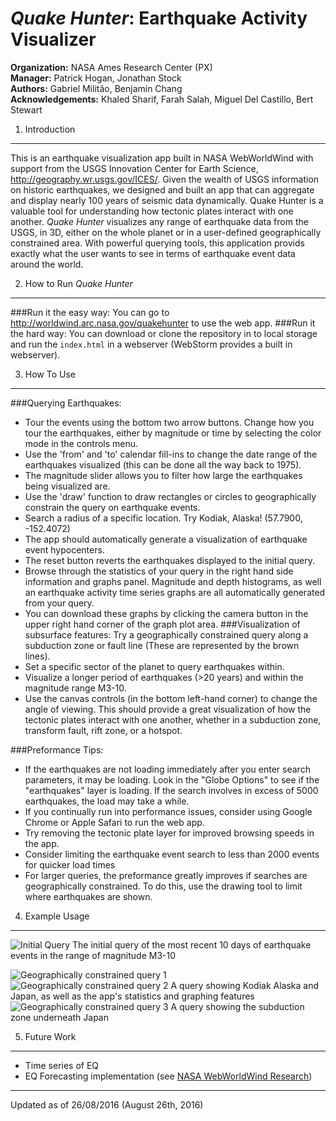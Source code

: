 *Quake Hunter*: Earthquake Activity Visualizer
====================
**Organization:** NASA Ames Research Center (PX)  
**Manager:** Patrick Hogan, Jonathan Stock  
**Authors:** Gabriel Militão, Benjamin Chang  
**Acknowledgements:**  Khaled Sharif, Farah Salah, Miguel Del Castillo, Bert Stewart

1. Introduction
-----
This is an earthquake visualization app built in NASA WebWorldWind with support from the USGS Innovation Center for Earth Science, http://geography.wr.usgs.gov/ICES/. Given the wealth of USGS information on historic earthquakes, we designed and built an app that can aggregate and display nearly 100 years of seismic data dynamically. Quake Hunter is a valuable tool for understanding how tectonic plates interact with one another. *Quake Hunter* visualizes any range of earthquake data from the USGS, in 3D, either on the whole planet or in a user-defined geographically constrained area. With powerful querying tools, this application provids exactly what the user wants to see in terms of earthquake event data around the world.

2. How to Run *Quake Hunter*
-----
###Run it the easy way:
You can go to http://worldwind.arc.nasa.gov/quakehunter to use the web app.
###Run it the hard way:
You can download or clone the repository in to local storage and run the `index.html` in a webserver (WebStorm provides a built in webserver).

3. How To Use
-----
###Querying Earthquakes:
  * Tour the events using the bottom two arrow buttons. Change how you tour the earthquakes, either by magnitude or time by selecting the color mode in the controls menu.
  * Use the 'from' and 'to' calendar fill-ins to change the date range of the earthquakes visualized (this can be done all the way back to 1975).
  * The magnitude slider allows you to filter how large the earthquakes being visualized are.
  * Use the 'draw' function to draw rectangles or circles to geographically constrain the query on earthquake events.
  * Search a radius of a specific location. Try Kodiak, Alaska! (57.7900, -152.4072)
  * The app should automatically generate a visualization of earthquake event hypocenters.
  * The reset button reverts the earthquakes displayed to the initial query.
  * Browse through the statistics of your query in the right hand side information and graphs panel. Magnitude and depth histograms, as well an earthquake activity time series graphs are all automatically generated from your query.
  * You can download these graphs by clicking the camera button in the upper right hand corner of the graph plot area.
###Visualization of subsurface features:
Try a geographically constrained query along a subduction zone or fault line (These are represented by the brown lines).
  * Set a specific sector of the planet to query earthquakes within.
  * Visualize a longer period of earthquakes (>20 years) and within the magnitude range M3-10.
  * Use the canvas controls (in the bottom left-hand corner) to change the angle of viewing. This should provide a great visualization of how the tectonic plates interact with one another, whether in a subduction zone, transform fault, rift zone, or a hotspot.

###Preformance Tips:
* If the earthquakes are not loading immediately after you enter search parameters, it may be loading. 
Look in the "Globe Options" to see if the "earthquakes" layer is loading. If the search involves in
excess of 5000 earthquakes, the load may take a while.
* If you continually run into performance issues, consider using
  Google Chrome or Apple Safari to run the web app.
* Try removing the tectonic plate layer for improved browsing speeds in the app.
* Consider limiting the earthquake event search to less than 2000 events for quicker load times
* For larger queries, the preformance greatly improves if searches are geographically constrained. To
        do this, use the drawing tool to limit where earthquakes are shown.


4. Example Usage
------
![Initial Query](https://github.com/NASAWorldWindResearch/Quake-Hunter-App/blob/master/documentation_pix/QH_overview.png)
The initial query of the most recent 10 days of earthquake events in the range of magnitude M3-10  

![Geographically constrained query 1](https://github.com/NASAWorldWindResearch/Quake-Hunter-App/blob/master/documentation_pix/QH_query1.png)
![Geographically constrained query 2](https://github.com/NASAWorldWindResearch/Quake-Hunter-App/blob/master/documentation_pix/QH_query2.png)
A query showing Kodiak Alaska and Japan, as well as the app's statistics and graphing features
![Geographically constrained query 3](https://github.com/NASAWorldWindResearch/Quake-Hunter-App/blob/master/documentation_pix/QH_query3.png)
A query showing the subduction zone underneath Japan


5. Future Work
---
* Time series of EQ
* EQ Forecasting implementation (see [NASA WebWorldWind Research](https://github.com/NASAWorldWindResearch/EarthquakeApp))

----
Updated as of 26/08/2016 (August 26th, 2016)